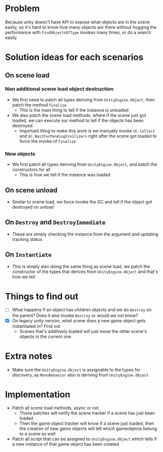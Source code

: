 # Problem
Because unity doesn't have API to expose what objects are in the scene easily, so it's hard to know how many objects are there without hogging the performance with `FindObjectsOfType` invokes many times, or do a search easily

# Solution ideas for each scenarios

## On scene load
### Non additional scene load object destruction
- We first need to patch all types deriving from `UnityEngine.Object`, then patch the method `Finalize`
  - This is the main thing to tell if the instance is unloaded
- We also patch the scene load methods, where if the scene just got loaded, we can execute our method to tell if the objects has been destroyed
  - Important thing to make this work is we manually invoke `GC.Collect` and `GC.WaitForPendingFinilizers` right after the scene got loaded to force the invoke of `Finalize`
### New objects
- We first patch all types deriving from `UnityEngine.Object`, and patch the constructors for all
  - This is how we tell if the instance was loaded

## On scene unload
- Similar to scene load, we force invoke the GC and tell if the object got destroyed on unload

## On `Destroy` and `DestroyImmediate`
- These are simply checking the instance from the argument and updating tracking status

## On `Instantiate`
- This is simply also doing the same thing as scene load, we patch the constructor of the types that derives from `UnityEngine.Object` and that's how we tell

# Things to find out
- [ ] What happens if an object has children objects and we do `Destroy` on the parent? Does it also invoke `Destroy` or would we not know?
- [x] On legacy unity version, what scene does a new game object gets instantiated in? Find out
  - Scenes that's additively loaded will just move the other scene's objects in the current one

# Extra notes
- Make sure the `UnityEngine.Object` is assignable to the types for discovery, as `MonoBehavior` also is deriving from `UnityEngine.Object`

# Implementation
- Patch all scene load methods, async or not
  - Those patches will notify the scene tracker if a scene has just been loaded
  - Then the game object tracker will know if a scene just loaded, then the creation of new game objects will tell which gameobjects belong to a scene as well
- Patch all script that can be assigned to `UnityEngine.Object` which tells if a new instance of that game object has been created

